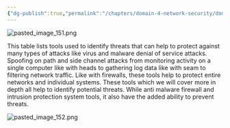 ```yaml
---
{"dg-publish":true,"permalink":"/chapters/domain-4-network-security/domain-4-network-security/4-6-tools-to-identify-and-prevent-threats/","noteIcon":""}
---
```



![pasted_image_151.png](/img/user/pasted_image_151.png)


This table lists tools used to identify threats that can help to protect against many types of attacks like virus and malware denial of service attacks. Spoofing on path and side channel attacks from monitoring activity on a single computer like with heads to gathering log data like with seam to filtering network traffic. Like with firewalls, these tools help to protect entire networks and individual systems. These tools which we will cover more in depth all help to identify potential threats. While anti malware firewall and intrusion protection system tools, it also have the added ability to prevent threats.

![pasted_image_152.png](/img/user/pasted_image_152.png)